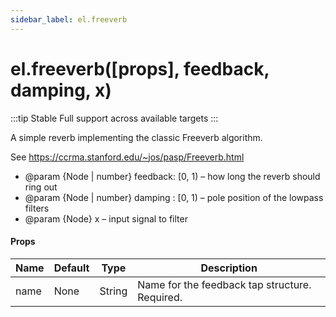 ```yaml
---
sidebar_label: el.freeverb
---
```


# el.freeverb([props], feedback, damping, x)

:::tip Stable
Full support across available targets
:::

A simple reverb implementing the classic Freeverb algorithm.

See https://ccrma.stanford.edu/~jos/pasp/Freeverb.html

* @param {Node | number} feedback: [0, 1) – how long the reverb should ring out
* @param {Node | number} damping : [0, 1) – pole position of the lowpass filters
* @param {Node} x – input signal to filter

#### Props

| Name     | Default  | Type   | Description                                    |
| -------- | -------- | ------ | ---------------------------------------------- |
| name     | None     | String | Name for the feedback tap structure. Required. |

